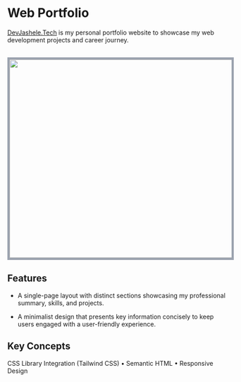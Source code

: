 # Web Portfolio

[DevJashele.Tech](https://devjashele.tech/) is my personal portfolio website to showcase my web development projects and career journey.

<br>

<div align="center">
<img src="./images/devjasheletech_preview.gif" style="border:5px solid #9CA3AF;" width="625" height="450">
</div>


## Features
 
- A single-page layout with distinct sections showcasing my professional summary, skills, and projects.

- A minimalist design that presents key information concisely to keep users engaged with a user-friendly experience.

## Key Concepts

CSS Library Integration (Tailwind CSS) • Semantic HTML • Responsive Design
